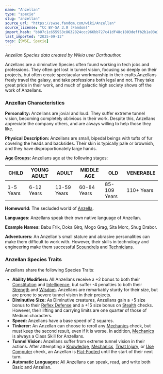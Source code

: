 ```yaml
---
name: "Anzellan"
type: "specie"
slug: "anzellan"
source_url: "https://swse.fandom.com/wiki/Anzellan"
source_license: "CC BY-SA 3.0 (Fandom)"
import_hash: "bb07c1c655953c8632824ccc966bb727c41df48c1803deffb2b1a03e1bcb839a"
last_imported: "2025-09-12"
tags: [SWSE, Specie]
---
```

*Anzellan Species data created by Wikia user Darthauthor.*

Anzellans are a diminutive Species often found working in tech jobs and professions. They often get lost in tunnel vision, focusing so deeply on their projects, but often create spectacular workmanship in their crafts.Anzellans freely travel the galaxy, and take professions both legal and not. They take great pride in their work, and much of galactic high society shows off the work of Anzellans.
### Anzellan Characteristics
**Personality:** Anzellans are jovial and loud. They suffer extreme tunnel vision, becoming completely oblivious in their work. Despite this, Anzellans appreciate the company others, and are always willing to help those they like.

**Physical Description:** Anzellans are small, bipedal beings with tufts of fur covering the heads and backsides. Their skin is typically pale or brownish, and they have disproportionately large hands.

**[Age Groups](https://swse.fandom.com/wiki/Age_Groups):** Anzellans age at the following stages:

| CHILD | YOUNG ADULT | ADULT | MIDDLE AGE | OLD | VENERABLE |
| --- | --- | --- | --- | --- | --- |
| 1-5 Years | 6-12 Years | 13-59 Years | 60-84 Years | 85-109 Years | 110+ Years |

**Homeworld:** The secluded world of [Anzella](https://swse.fandom.com/wiki/Anzella).

**Languages:** Anzellans speak their own native language of Anzellan.

**Example Names:** Babu Frik, Doka Girq, Mogo Grag, Sita Morc, Shug Drabor.

**Adventurers:** An Anzellan's small stature and abrasive personalities can make them difficult to work with. However, their skills in technology and engineering make them successful [Scoundrels](https://swse.fandom.com/wiki/Scoundrels) and [Technicians](https://swse.fandom.com/wiki/Technicians).
### Anzellan Species Traits
Anzellans share the following Species Traits:
- **Ability Modifiers:** All Anzellans receive a +2 bonus to both their [Constitution](https://swse.fandom.com/wiki/Constitution) and [Intelligence](https://swse.fandom.com/wiki/Intelligence), but suffer -4 penalties to both their [Strength](https://swse.fandom.com/wiki/Strength) and [Wisdom](https://swse.fandom.com/wiki/Wisdom). Anzellans are remarkably sturdy for their size, but are prone to severe tunnel vision in their projects.
- **Diminutive Size:** As Diminutive creatures, Anzellans gain a +5 size bonus to their [Reflex Defense](https://swse.fandom.com/wiki/Reflex_Defense) and a +15 size bonus on [Stealth](https://swse.fandom.com/wiki/Stealth) checks. However, their lifting and carrying limits are one quarter of those of Medium characters.
- **Speed:** Anzellans have a base speed of 2 squares.
- **Tinkerer:** An Anzellan can choose to reroll any [Mechanics](https://swse.fandom.com/wiki/Mechanics) check, but must keep the second result, even if it is worse. In addition, [Mechanics](https://swse.fandom.com/wiki/Mechanics) is always a Class Skill for Anzellans.
- **Tunnel Vision:** Anzellans suffer from extreme tunnel vision in their actions. After attempting a [Knowledge](https://swse.fandom.com/wiki/Knowledge), [Mechanics](https://swse.fandom.com/wiki/Mechanics), [Treat Injury](https://swse.fandom.com/wiki/Treat_Injury), or [Use Computer](https://swse.fandom.com/wiki/Use_Computer) check, an Anzellan is [Flat-Footed](https://swse.fandom.com/wiki/Flat-Footed) until the start of their next turn.
- **Automatic Languages:** All Anzellans can speak, read, and write both Basic and Anzellan.